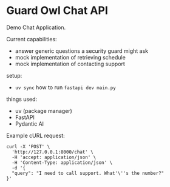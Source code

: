 # Guard Owl Chat API

Demo Chat Application.

Current capabilities:
- answer generic questions a security guard might ask
- mock implementation of retrieving schedule
- mock implementation of contacting support

setup: 
- `uv sync`
how to run
`fastapi dev main.py`

things used:
- uv (package manager)
- FastAPI
- Pydantic AI

Example cURL request: 
```
curl -X 'POST' \
  'http://127.0.0.1:8000/chat' \
  -H 'accept: application/json' \
  -H 'Content-Type: application/json' \
  -d '{
  "query": "I need to call support. What'\''s the number?"
}'
```
